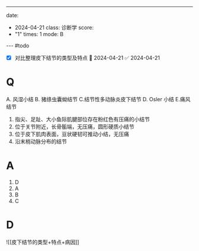 ---
date:
  - 2024-04-21
class: 诊断学
score:
  - "1"
times: 1
mode: B

--- #todo
- [x] 对比整理皮下结节的类型及特点 📅 2024-04-21 ✅ 2024-04-21


# Q
A. 风湿小结 
B. 猪绦虫囊蚴结节
C.结节性多动脉炎皮下结节 
D. Osler 小结
E.痛风结节

1. 指尖、足趾、大小鱼际肌腱部位存在粉红色有压痛的小结节
2. 位于关节附近，长骨骺端，无压痛，圆形硬质小结节
3. 位于皮下肌肉表面，豆状硬韧可推动小结，无压痛
4. 沿末梢动脉分布的结节

# A

1. D
2. A
3. B
4. C




# D
![[皮下结节的类型+特点+病因]]